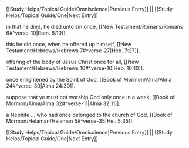 [[Study Helps/Topical Guide/Omniscience|Previous Entry]]  ||  [[Study Helps/Topical Guide/One|Next Entry]]

 in that he died, he died unto sin once, [[New Testament/Romans/Romans 6#^verse-10|Rom. 6:10]].

 this he did once, when he offered up himself, [[New Testament/Hebrews/Hebrews 7#^verse-27|Heb. 7:27]].

 offering of the body of Jesus Christ once for all, [[New Testament/Hebrews/Hebrews 10#^verse-10|Heb. 10:10]].

 once enlightened by the Spirit of God, [[Book of Mormon/Alma/Alma 24#^verse-30|Alma 24:30]].

 suppose that ye must not worship God only once in a week, [[Book of Mormon/Alma/Alma 32#^verse-11|Alma 32:11]].

 a Nephite ... who had once belonged to the church of God, [[Book of Mormon/Helaman/Helaman 5#^verse-35|Hel. 5:35]].

[[Study Helps/Topical Guide/Omniscience|Previous Entry]]  ||  [[Study Helps/Topical Guide/One|Next Entry]]